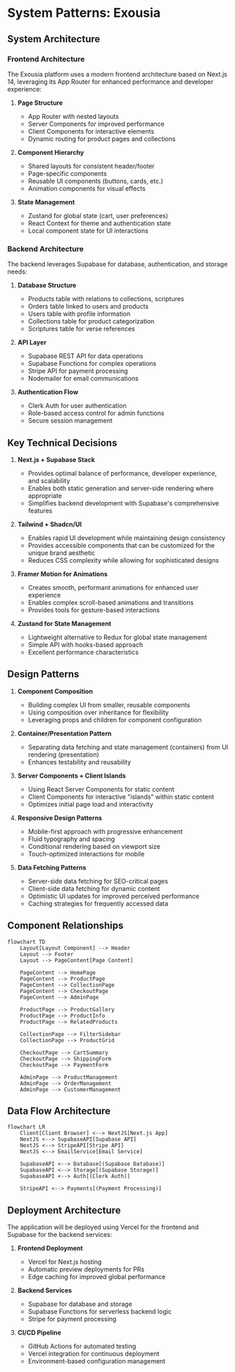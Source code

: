 # System Patterns: Exousia

## System Architecture

### Frontend Architecture
The Exousia platform uses a modern frontend architecture based on Next.js 14, leveraging its App Router for enhanced performance and developer experience:

1. **Page Structure**
   - App Router with nested layouts
   - Server Components for improved performance
   - Client Components for interactive elements
   - Dynamic routing for product pages and collections

2. **Component Hierarchy**
   - Shared layouts for consistent header/footer
   - Page-specific components
   - Reusable UI components (buttons, cards, etc.)
   - Animation components for visual effects

3. **State Management**
   - Zustand for global state (cart, user preferences)
   - React Context for theme and authentication state
   - Local component state for UI interactions

### Backend Architecture
The backend leverages Supabase for database, authentication, and storage needs:

1. **Database Structure**
   - Products table with relations to collections, scriptures
   - Orders table linked to users and products
   - Users table with profile information
   - Collections table for product categorization
   - Scriptures table for verse references

2. **API Layer**
   - Supabase REST API for data operations
   - Supabase Functions for complex operations
   - Stripe API for payment processing
   - Nodemailer for email communications

3. **Authentication Flow**
   - Clerk Auth for user authentication
   - Role-based access control for admin functions
   - Secure session management

## Key Technical Decisions

1. **Next.js + Supabase Stack**
   - Provides optimal balance of performance, developer experience, and scalability
   - Enables both static generation and server-side rendering where appropriate
   - Simplifies backend development with Supabase's comprehensive features

2. **Tailwind + Shadcn/UI**
   - Enables rapid UI development while maintaining design consistency
   - Provides accessible components that can be customized for the unique brand aesthetic
   - Reduces CSS complexity while allowing for sophisticated designs

3. **Framer Motion for Animations**
   - Creates smooth, performant animations for enhanced user experience
   - Enables complex scroll-based animations and transitions
   - Provides tools for gesture-based interactions

4. **Zustand for State Management**
   - Lightweight alternative to Redux for global state management
   - Simple API with hooks-based approach
   - Excellent performance characteristics

## Design Patterns

1. **Component Composition**
   - Building complex UI from smaller, reusable components
   - Using composition over inheritance for flexibility
   - Leveraging props and children for component configuration

2. **Container/Presentation Pattern**
   - Separating data fetching and state management (containers) from UI rendering (presentation)
   - Enhances testability and reusability

3. **Server Components + Client Islands**
   - Using React Server Components for static content
   - Client Components for interactive "islands" within static content
   - Optimizes initial page load and interactivity

4. **Responsive Design Patterns**
   - Mobile-first approach with progressive enhancement
   - Fluid typography and spacing
   - Conditional rendering based on viewport size
   - Touch-optimized interactions for mobile

5. **Data Fetching Patterns**
   - Server-side data fetching for SEO-critical pages
   - Client-side data fetching for dynamic content
   - Optimistic UI updates for improved perceived performance
   - Caching strategies for frequently accessed data

## Component Relationships

```mermaid
flowchart TD
    Layout[Layout Component] --> Header
    Layout --> Footer
    Layout --> PageContent[Page Content]
    
    PageContent --> HomePage
    PageContent --> ProductPage
    PageContent --> CollectionPage
    PageContent --> CheckoutPage
    PageContent --> AdminPage
    
    ProductPage --> ProductGallery
    ProductPage --> ProductInfo
    ProductPage --> RelatedProducts
    
    CollectionPage --> FilterSidebar
    CollectionPage --> ProductGrid
    
    CheckoutPage --> CartSummary
    CheckoutPage --> ShippingForm
    CheckoutPage --> PaymentForm
    
    AdminPage --> ProductManagement
    AdminPage --> OrderManagement
    AdminPage --> CustomerManagement
```

## Data Flow Architecture

```mermaid
flowchart LR
    Client[Client Browser] <--> NextJS[Next.js App]
    NextJS <--> SupabaseAPI[Supabase API]
    NextJS <--> StripeAPI[Stripe API]
    NextJS <--> EmailService[Email Service]
    
    SupabaseAPI <--> Database[(Supabase Database)]
    SupabaseAPI <--> Storage[(Supabase Storage)]
    SupabaseAPI <--> Auth[(Clerk Auth)]
    
    StripeAPI <--> Payments[(Payment Processing)]
```

## Deployment Architecture

The application will be deployed using Vercel for the frontend and Supabase for the backend services:

1. **Frontend Deployment**
   - Vercel for Next.js hosting
   - Automatic preview deployments for PRs
   - Edge caching for improved global performance

2. **Backend Services**
   - Supabase for database and storage
   - Supabase Functions for serverless backend logic
   - Stripe for payment processing

3. **CI/CD Pipeline**
   - GitHub Actions for automated testing
   - Vercel integration for continuous deployment
   - Environment-based configuration management 
